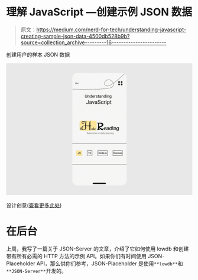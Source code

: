 # 理解 JavaScript —创建示例 JSON 数据

> 原文：<https://medium.com/nerd-for-tech/understanding-javascript-creating-sample-json-data-4500db528b9b?source=collection_archive---------16----------------------->

创建用户的样本 JSON 数据

![](img/054a999464cce3803af30d428d272708.png)

设计创意([查看更多此处](http://ihatereading.in/creativity))

# 在后台

上周，我写了一篇关于 JSON-Server 的文章，介绍了它如何使用 lowdb 和创建带有所有必需的 HTTP 方法的示例 API。如果你们有时间使用 JSON-Placeholder API，那么供你们参考，JSON-Placeholder 是使用`**lowdb**`和`**JSON-Server**`开发的。